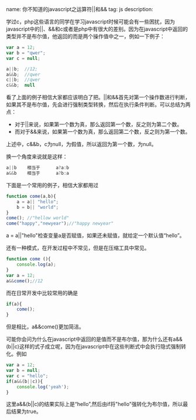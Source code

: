 name: 你不知道的javascript之运算符||和&&
tag: js
description: 


学过c，php这些语言的同学在学习javascript时候可能会有一些困扰，因为javascript中的||、&&和c或者是php中有很大的差别。因为在javascript中返回的类型并不是布尔值，他返回的而是两个操作值中之一，例如一下例子：

```javascript
var a = 12;
var b = "qwer";
var c = null;

a||b;  //12;
a&&b;  //qwer
c||b;  //qwer
c&&b;  null
```
看了上面的例子相信大家都应该明白了把。||和&&首先对第一个操作数进行判断，如果其不是布尔值，先会进行强制类型转换，然后在执行条件判断。可以总结为两点：

 - 对于||来说，如果第一个数为真，那么返回第一个数，反之则为第二个数。
 - 而对于&&来说，如果第一个数为真，那么返回第二个数，反之则为第一个数。

上述中，c&&b，c为null，为假值，所以返回为第一个数，为null。

换一个角度来说就是这样：

```javascript
a||b    相当于      a?a:b
a&&b    相当于      a?b:a

```

下面是一个常用的例子，相信大家都用过

```javascript
function come(a,b){
	a = a|| "hello";
	b = b|| "world";
}
come(); //"hellow world"
come("happy","newyear");//"happy newyear"
```

a =  a||"hello"检查变量a是否赋值，如果还未赋值，就给定一个默认值“hello”。

还有一种模式，在开发过程中不常见，但是在压缩工具中常见。

```javascript
function come (){
	console.log(a);
}
var a = 12;
a&&come();//12
```
而在日常开发中比较常用的确是

```javascript
if(a){
	come();
}
```
但是相比，a&&come()更加简洁。

可能你会问为什么在javascript中返回的是值而不是布尔值，那为什么还有a&&(b||c)这样的式子成立呢，因为在javascript中在这些判断式中会执行隐式强制转化。例如

```javascript
var a = 12;
var b = null;
var c = "hello";
if(a&&(b||c)){
	console.log('yeah');
}
```
这里a&&(b||c)的结果实际上是“hello”,然后由if将"hello"强转化为布尔值，所以最后结果为true。

